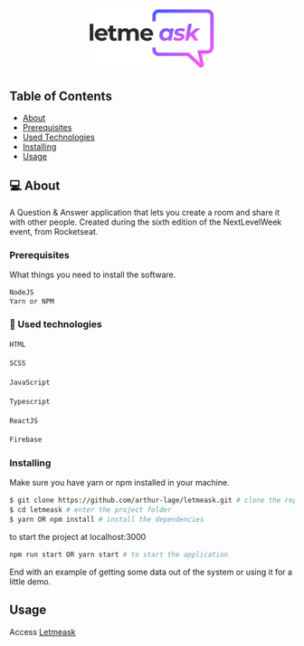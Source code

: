 <h1 align="center">
    <img alt="Letmeask" width="220px" src="./src/assets/images/logo.svg"/>
</h1>

## Table of Contents

- [About](#about)
- [Prerequisites](#prerequisites)
- [Used Technologies]("#used_technologies")
- [Installing]("#installing")
- [Usage]("#usage")

## 💻 About <a name = "about"></a>

A Question & Answer application that lets you create a room and share it with other people.
Created during the sixth edition of the NextLevelWeek event, from Rocketseat.

### Prerequisites <a name = "prerequisites"></a>

What things you need to install the software.

```
NodeJS
Yarn or NPM
```

### 🚀 Used technologies <a name = "used_technologies"></a>

``` bash
HTML

SCSS

JavaScript

Typescript

ReactJS

Firebase
```

### Installing <a name = "installing"></a>

Make sure you have yarn or npm installed in your machine.

``` bash
$ git clone https://github.com/arthur-lage/letmeask.git # clone the repo to your machine
$ cd letmeask # enter the project folder
$ yarn OR npm install # install the dependencies
```

to start the project at localhost:3000

``` bash
npm run start OR yarn start # to start the application
```

End with an example of getting some data out of the system or using it for a little demo.

## Usage <a name = "usage"></a>

Access [Letmeask](https://letmeask-a6afc.web.app/)
